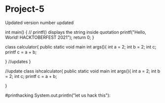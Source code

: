 # Project-5
Updated
version number updated

int main() {
   // printf() displays the string inside quotation
   printf("Hello, World! HACKTOBERFEST 2021");
   return 0;
}

class calculator{
public static void main int args(){
int a  = 2;
int b = 2;
int c;
printf c = a + b;

}
//updates
}

//update
class ishcalculator{
public static void main int args(){
int a  = 2;
int b = 2;
int c;
printf c = a + b;

}


#printhacking
System.out.println("let us hack this"):
